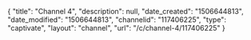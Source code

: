 {
    "title": "Channel 4",
    "description": null,
    "date_created": "1506644813",
    "date_modified": "1506644813",
    "channelid": "117406225",
    "type": "captivate",
    "layout": "channel",
    "url": "\/c\/channel-4\/117406225"
}